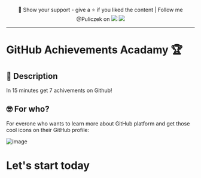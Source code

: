 <div align="center" >🤝 Show your support - give a ⭐️ if you liked the content
| Follow me @Puliczek on
 <a target="_blank" href='https://twitter.com/pulik_io'><img src='https://img.shields.io/badge/Twitter-%231DA1F2.svg?&style=flat&logo=twitter&logoColor=white'/></a>
 <a target="_blank" href='https://www.youtube.com/channel/UCaAdOBH2hnqLvEri1M7eg5Q'><img src='https://img.shields.io/badge/YouTube-%23FF0000.svg?&style=flat&logo=youtube&logoColor=white'/></a>
</div>

---

# GitHub Achievements Acadamy 🏆

## 📝 Description

In 15 minutes get 7 achivements on Github! 

## 🤓 For who?
For everone who wants to learn more about GitHub platform and get those cool icons on their GitHub profile:

![image](https://user-images.githubusercontent.com/12344862/182033658-e05f3fe8-ba44-4469-a082-99af2697d641.png)

# Let's start today